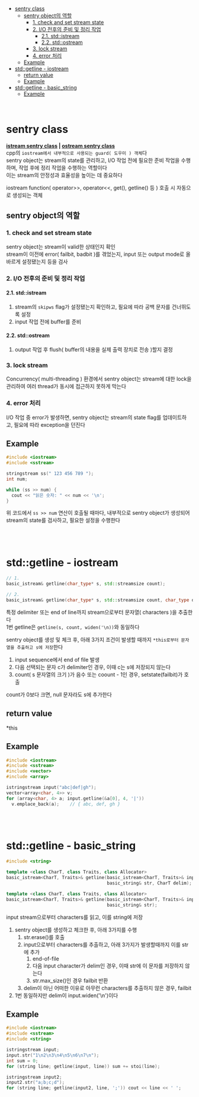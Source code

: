 - [sentry class](#sentry-class)
  - [sentry object의 역할](#sentry-object의-역할)
    - [1. check and set stream state](#1-check-and-set-stream-state)
    - [2. I/O 전후의 준비 및 정리 작업](#2-io-전후의-준비-및-정리-작업)
      - [2.1. std::istream](#21-stdistream)
      - [2.2. std::ostream](#22-stdostream)
    - [3. lock stream](#3-lock-stream)
    - [4. error 처리](#4-error-처리)
  - [Example](#example)
- [std::getline - iostream](#stdgetline---iostream)
  - [return value](#return-value)
  - [Example](#example-1)
- [std::getline - basic\_string](#stdgetline---basic_string)
  - [Example](#example-2)

<br>

# sentry class
**[istream sentry class](https://en.cppreference.com/w/cpp/io/basic_istream/sentry) | [ostream sentry class](https://en.cppreference.com/w/cpp/io/basic_ostream/sentry)**   
cpp의 `iostream에서 내부적으로 사용되는 guard( 도우미 ) 객체`다   
sentry object는 stream의 state를 관리하고, I/O 작업 전에 필요한 준비 작업을 수행하며, 작업 후에 정리 작업을 수행하는 역할이다   
이는 stream의 안정성과 효율성을 높이는 데 중요하다   

iostream function( operator>>, operator<<, get(), getline() 등 ) 호출 시 자동으로 생성되는 객체   

## sentry object의 역할
### 1. check and set stream state
sentry object는 stream이 valid한 상태인지 확인   
stream이 이전에 error( failbit, badbit )를 겪었는지, input 또는 output mode로 올바르게 설정됐는지 등을 검사   

### 2. I/O 전후의 준비 및 정리 작업
#### 2.1. std::istream
1. stream의 `skipws` flag가 설정됐는지 확인하고, 필요에 따라 공백 문자를 건너뛰도록 설정
2. input 작업 전에 buffer를 준비

#### 2.2. std::ostream
1. output 작업 후 flush( buffer의 내용을 실제 출력 장치로 전송 )할지 결정

### 3. lock stream
Concurrency( multi-threading ) 환경에서 sentry object는 stream에 대한 lock을 관리하여 여러 thread가 동시에 접근하지 못하게 막는다   

### 4. error 처리
I/O 작업 중 error가 발생하면, sentry object는 stream의 state flag를 업데이트하고, 필요에 따라 exception을 던진다   

## Example
```cpp
#include <iostream>
#include <sstream>

stringstream ss(" 123 456 789 ");
int num;

while (ss >> num) {
  cout << "읽은 숫자: " << num << '\n';
}
```
위 코드에서 `ss >> num` 연산이 호출될 때마다, 내부적으로 sentry object가 생성되어 stream의 state를 검사하고, 필요한 설정을 수행한다   


<br><br>


# std::getline - iostream
```cpp
// 1.
basic_istream& getline(char_type* s, std::streamsize count);

// 2.
basic_istream& getline(char_type* s, std::streamsize count, char_type delim);
```
특정 delimiter 또는 end of line까지 stream으로부터 문자열( characters )을 추출한다   
1번 getline은 `getline(s, count, widen('\n))`와 동일하다   

sentry object를 생성 및 체크 후, 아래 3가지 조건이 발생할 때까지 `*this로부터 문자열을 추출하고 s에 저장`한다   
1. input sequence에서 end of file 발생
2. 다음 선택되는 문자 c가 delimiter인 경우, 이때 c는 s에 저장되지 않는다
3. count( s 문자열의 크기 )가 음수 또는 coount - 1인 경우, setstate(failbit)가 호출

count가 0보다 크면, null 문자라도 s에 추가한다   

## return value
*this

## Example
```cpp
#include <iostream>
#include <sstream>
#include <vector>
#include <array>

istringstream input("abc|def|gh");
vector<array<char, 4>> v;
for (array<char, 4> a; input.getline(&a[0], 4, '|'))
  v.emplace_back(a);    // { abc, def, gh }
```


<br><br>


# std::getline - basic_string
```cpp
#include <string>

template <class CharT, class Traits, class Allocator>
basic_istream<CharT, Traits>& getline(basic_istream<CharT, Traits>& input,
                                      basic_string& str, CharT delim);

template <class CharT, class Traits, class Allocator>
basic_istream<CharT, Traits>& getline(basic_istream<CharT, Traits>& input,
                                      basic_string& str);
```
input stream으로부터 characters를 읽고, 이를 string에 저장   

1. sentry object를 생성하고 체크한 후, 아래 3가지를 수행
   1. str.erase()를 호출
   2. input으로부터 characters를 추출하고, 아래 3가지가 발생할때까지 이를 str에 추가
      1. end-of-file
      2. 다음 input character가 delim인 경우, 이때 str에 이 문자를 저장하지 않는다
      3. str.max_size()인 경우 failbit 반환
   3. delim이 아닌 어떠한 이유로 아무런 characters를 추출하지 않은 경우, failbit
2. 1번 동일하지만 delim이 input.widen('\n')이다   

## Example
```cpp
#include <iostream>
#include <sstream>
#include <string>

istringstream input;
input.str("1\n2\n3\n4\n5\n6\n7\n");
int sum = 0;
for (string line; getline(input, line)) sum += stoi(line);

istringstream input2;
input2.str("a;b;c;d");
for (string line; getline(input2, line, ';')) cout << line << ' ';
```